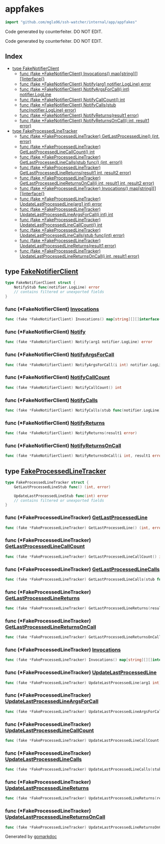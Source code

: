 <!-- Code generated by gomarkdoc. DO NOT EDIT -->

# appfakes

```go
import "github.com/mgla96/ssh-watcher/internal/app/appfakes"
```

Code generated by counterfeiter. DO NOT EDIT.

Code generated by counterfeiter. DO NOT EDIT.

## Index

- [type FakeNotifierClient](<#FakeNotifierClient>)
  - [func \(fake \*FakeNotifierClient\) Invocations\(\) map\[string\]\[\]\[\]interface\{\}](<#FakeNotifierClient.Invocations>)
  - [func \(fake \*FakeNotifierClient\) Notify\(arg1 notifier.LogLine\) error](<#FakeNotifierClient.Notify>)
  - [func \(fake \*FakeNotifierClient\) NotifyArgsForCall\(i int\) notifier.LogLine](<#FakeNotifierClient.NotifyArgsForCall>)
  - [func \(fake \*FakeNotifierClient\) NotifyCallCount\(\) int](<#FakeNotifierClient.NotifyCallCount>)
  - [func \(fake \*FakeNotifierClient\) NotifyCalls\(stub func\(notifier.LogLine\) error\)](<#FakeNotifierClient.NotifyCalls>)
  - [func \(fake \*FakeNotifierClient\) NotifyReturns\(result1 error\)](<#FakeNotifierClient.NotifyReturns>)
  - [func \(fake \*FakeNotifierClient\) NotifyReturnsOnCall\(i int, result1 error\)](<#FakeNotifierClient.NotifyReturnsOnCall>)
- [type FakeProcessedLineTracker](<#FakeProcessedLineTracker>)
  - [func \(fake \*FakeProcessedLineTracker\) GetLastProcessedLine\(\) \(int, error\)](<#FakeProcessedLineTracker.GetLastProcessedLine>)
  - [func \(fake \*FakeProcessedLineTracker\) GetLastProcessedLineCallCount\(\) int](<#FakeProcessedLineTracker.GetLastProcessedLineCallCount>)
  - [func \(fake \*FakeProcessedLineTracker\) GetLastProcessedLineCalls\(stub func\(\) \(int, error\)\)](<#FakeProcessedLineTracker.GetLastProcessedLineCalls>)
  - [func \(fake \*FakeProcessedLineTracker\) GetLastProcessedLineReturns\(result1 int, result2 error\)](<#FakeProcessedLineTracker.GetLastProcessedLineReturns>)
  - [func \(fake \*FakeProcessedLineTracker\) GetLastProcessedLineReturnsOnCall\(i int, result1 int, result2 error\)](<#FakeProcessedLineTracker.GetLastProcessedLineReturnsOnCall>)
  - [func \(fake \*FakeProcessedLineTracker\) Invocations\(\) map\[string\]\[\]\[\]interface\{\}](<#FakeProcessedLineTracker.Invocations>)
  - [func \(fake \*FakeProcessedLineTracker\) UpdateLastProcessedLine\(arg1 int\) error](<#FakeProcessedLineTracker.UpdateLastProcessedLine>)
  - [func \(fake \*FakeProcessedLineTracker\) UpdateLastProcessedLineArgsForCall\(i int\) int](<#FakeProcessedLineTracker.UpdateLastProcessedLineArgsForCall>)
  - [func \(fake \*FakeProcessedLineTracker\) UpdateLastProcessedLineCallCount\(\) int](<#FakeProcessedLineTracker.UpdateLastProcessedLineCallCount>)
  - [func \(fake \*FakeProcessedLineTracker\) UpdateLastProcessedLineCalls\(stub func\(int\) error\)](<#FakeProcessedLineTracker.UpdateLastProcessedLineCalls>)
  - [func \(fake \*FakeProcessedLineTracker\) UpdateLastProcessedLineReturns\(result1 error\)](<#FakeProcessedLineTracker.UpdateLastProcessedLineReturns>)
  - [func \(fake \*FakeProcessedLineTracker\) UpdateLastProcessedLineReturnsOnCall\(i int, result1 error\)](<#FakeProcessedLineTracker.UpdateLastProcessedLineReturnsOnCall>)


<a name="FakeNotifierClient"></a>
## type [FakeNotifierClient](<https://github.com/Mgla96/ssh-watcher/blob/main/internal/app/appfakes/fake_notifier_client.go#L10-L24>)



```go
type FakeNotifierClient struct {
    NotifyStub func(notifier.LogLine) error
    // contains filtered or unexported fields
}
```

<a name="FakeNotifierClient.Invocations"></a>
### func \(\*FakeNotifierClient\) [Invocations](<https://github.com/Mgla96/ssh-watcher/blob/main/internal/app/appfakes/fake_notifier_client.go#L87>)

```go
func (fake *FakeNotifierClient) Invocations() map[string][][]interface{}
```



<a name="FakeNotifierClient.Notify"></a>
### func \(\*FakeNotifierClient\) [Notify](<https://github.com/Mgla96/ssh-watcher/blob/main/internal/app/appfakes/fake_notifier_client.go#L26>)

```go
func (fake *FakeNotifierClient) Notify(arg1 notifier.LogLine) error
```



<a name="FakeNotifierClient.NotifyArgsForCall"></a>
### func \(\*FakeNotifierClient\) [NotifyArgsForCall](<https://github.com/Mgla96/ssh-watcher/blob/main/internal/app/appfakes/fake_notifier_client.go#L57>)

```go
func (fake *FakeNotifierClient) NotifyArgsForCall(i int) notifier.LogLine
```



<a name="FakeNotifierClient.NotifyCallCount"></a>
### func \(\*FakeNotifierClient\) [NotifyCallCount](<https://github.com/Mgla96/ssh-watcher/blob/main/internal/app/appfakes/fake_notifier_client.go#L45>)

```go
func (fake *FakeNotifierClient) NotifyCallCount() int
```



<a name="FakeNotifierClient.NotifyCalls"></a>
### func \(\*FakeNotifierClient\) [NotifyCalls](<https://github.com/Mgla96/ssh-watcher/blob/main/internal/app/appfakes/fake_notifier_client.go#L51>)

```go
func (fake *FakeNotifierClient) NotifyCalls(stub func(notifier.LogLine) error)
```



<a name="FakeNotifierClient.NotifyReturns"></a>
### func \(\*FakeNotifierClient\) [NotifyReturns](<https://github.com/Mgla96/ssh-watcher/blob/main/internal/app/appfakes/fake_notifier_client.go#L64>)

```go
func (fake *FakeNotifierClient) NotifyReturns(result1 error)
```



<a name="FakeNotifierClient.NotifyReturnsOnCall"></a>
### func \(\*FakeNotifierClient\) [NotifyReturnsOnCall](<https://github.com/Mgla96/ssh-watcher/blob/main/internal/app/appfakes/fake_notifier_client.go#L73>)

```go
func (fake *FakeNotifierClient) NotifyReturnsOnCall(i int, result1 error)
```



<a name="FakeProcessedLineTracker"></a>
## type [FakeProcessedLineTracker](<https://github.com/Mgla96/ssh-watcher/blob/main/internal/app/appfakes/fake_processed_line_tracker.go#L8-L34>)



```go
type FakeProcessedLineTracker struct {
    GetLastProcessedLineStub func() (int, error)

    UpdateLastProcessedLineStub func(int) error
    // contains filtered or unexported fields
}
```

<a name="FakeProcessedLineTracker.GetLastProcessedLine"></a>
### func \(\*FakeProcessedLineTracker\) [GetLastProcessedLine](<https://github.com/Mgla96/ssh-watcher/blob/main/internal/app/appfakes/fake_processed_line_tracker.go#L36>)

```go
func (fake *FakeProcessedLineTracker) GetLastProcessedLine() (int, error)
```



<a name="FakeProcessedLineTracker.GetLastProcessedLineCallCount"></a>
### func \(\*FakeProcessedLineTracker\) [GetLastProcessedLineCallCount](<https://github.com/Mgla96/ssh-watcher/blob/main/internal/app/appfakes/fake_processed_line_tracker.go#L54>)

```go
func (fake *FakeProcessedLineTracker) GetLastProcessedLineCallCount() int
```



<a name="FakeProcessedLineTracker.GetLastProcessedLineCalls"></a>
### func \(\*FakeProcessedLineTracker\) [GetLastProcessedLineCalls](<https://github.com/Mgla96/ssh-watcher/blob/main/internal/app/appfakes/fake_processed_line_tracker.go#L60>)

```go
func (fake *FakeProcessedLineTracker) GetLastProcessedLineCalls(stub func() (int, error))
```



<a name="FakeProcessedLineTracker.GetLastProcessedLineReturns"></a>
### func \(\*FakeProcessedLineTracker\) [GetLastProcessedLineReturns](<https://github.com/Mgla96/ssh-watcher/blob/main/internal/app/appfakes/fake_processed_line_tracker.go#L66>)

```go
func (fake *FakeProcessedLineTracker) GetLastProcessedLineReturns(result1 int, result2 error)
```



<a name="FakeProcessedLineTracker.GetLastProcessedLineReturnsOnCall"></a>
### func \(\*FakeProcessedLineTracker\) [GetLastProcessedLineReturnsOnCall](<https://github.com/Mgla96/ssh-watcher/blob/main/internal/app/appfakes/fake_processed_line_tracker.go#L76>)

```go
func (fake *FakeProcessedLineTracker) GetLastProcessedLineReturnsOnCall(i int, result1 int, result2 error)
```



<a name="FakeProcessedLineTracker.Invocations"></a>
### func \(\*FakeProcessedLineTracker\) [Invocations](<https://github.com/Mgla96/ssh-watcher/blob/main/internal/app/appfakes/fake_processed_line_tracker.go#L153>)

```go
func (fake *FakeProcessedLineTracker) Invocations() map[string][][]interface{}
```



<a name="FakeProcessedLineTracker.UpdateLastProcessedLine"></a>
### func \(\*FakeProcessedLineTracker\) [UpdateLastProcessedLine](<https://github.com/Mgla96/ssh-watcher/blob/main/internal/app/appfakes/fake_processed_line_tracker.go#L92>)

```go
func (fake *FakeProcessedLineTracker) UpdateLastProcessedLine(arg1 int) error
```



<a name="FakeProcessedLineTracker.UpdateLastProcessedLineArgsForCall"></a>
### func \(\*FakeProcessedLineTracker\) [UpdateLastProcessedLineArgsForCall](<https://github.com/Mgla96/ssh-watcher/blob/main/internal/app/appfakes/fake_processed_line_tracker.go#L123>)

```go
func (fake *FakeProcessedLineTracker) UpdateLastProcessedLineArgsForCall(i int) int
```



<a name="FakeProcessedLineTracker.UpdateLastProcessedLineCallCount"></a>
### func \(\*FakeProcessedLineTracker\) [UpdateLastProcessedLineCallCount](<https://github.com/Mgla96/ssh-watcher/blob/main/internal/app/appfakes/fake_processed_line_tracker.go#L111>)

```go
func (fake *FakeProcessedLineTracker) UpdateLastProcessedLineCallCount() int
```



<a name="FakeProcessedLineTracker.UpdateLastProcessedLineCalls"></a>
### func \(\*FakeProcessedLineTracker\) [UpdateLastProcessedLineCalls](<https://github.com/Mgla96/ssh-watcher/blob/main/internal/app/appfakes/fake_processed_line_tracker.go#L117>)

```go
func (fake *FakeProcessedLineTracker) UpdateLastProcessedLineCalls(stub func(int) error)
```



<a name="FakeProcessedLineTracker.UpdateLastProcessedLineReturns"></a>
### func \(\*FakeProcessedLineTracker\) [UpdateLastProcessedLineReturns](<https://github.com/Mgla96/ssh-watcher/blob/main/internal/app/appfakes/fake_processed_line_tracker.go#L130>)

```go
func (fake *FakeProcessedLineTracker) UpdateLastProcessedLineReturns(result1 error)
```



<a name="FakeProcessedLineTracker.UpdateLastProcessedLineReturnsOnCall"></a>
### func \(\*FakeProcessedLineTracker\) [UpdateLastProcessedLineReturnsOnCall](<https://github.com/Mgla96/ssh-watcher/blob/main/internal/app/appfakes/fake_processed_line_tracker.go#L139>)

```go
func (fake *FakeProcessedLineTracker) UpdateLastProcessedLineReturnsOnCall(i int, result1 error)
```



Generated by [gomarkdoc](<https://github.com/princjef/gomarkdoc>)

